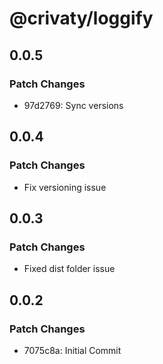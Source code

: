 # @crivaty/loggify

## 0.0.5

### Patch Changes

- 97d2769: Sync versions

## 0.0.4

### Patch Changes

- Fix versioning issue

## 0.0.3

### Patch Changes

- Fixed dist folder issue

## 0.0.2

### Patch Changes

- 7075c8a: Initial Commit
